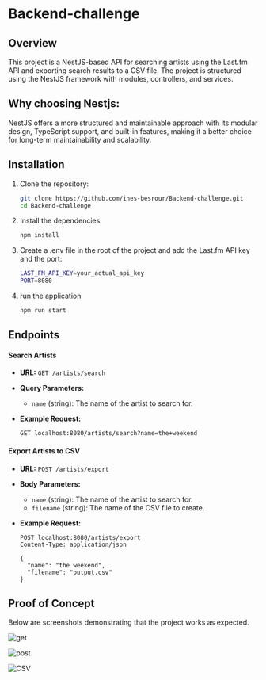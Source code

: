 # Backend-challenge

## Overview

This project is a NestJS-based API for searching artists using the Last.fm API and exporting search results to a CSV file. The project is structured using the NestJS framework with modules, controllers, and services.

## Why choosing Nestjs: 

NestJS offers a more structured and maintainable approach with its modular design, TypeScript support, and built-in features, making it a better choice for long-term maintainability and scalability. 

## Installation

1. Clone the repository:

   ```bash
   git clone https://github.com/ines-besrour/Backend-challenge.git
   cd Backend-challenge

2. Install the dependencies:

   ```bash
   npm install


3. Create a .env file in the root of the project and add the Last.fm API key and the port:

   ```bash
   LAST_FM_API_KEY=your_actual_api_key
   PORT=8080

4. run the application
   ```bash
   npm run start

## Endpoints

#### Search Artists

- **URL:** `GET /artists/search`
- **Query Parameters:**
  - `name` (string): The name of the artist to search for.

- **Example Request:**
    ```http
    GET localhost:8080/artists/search?name=the+weekend
    ```

#### Export Artists to CSV

- **URL:** `POST /artists/export`
- **Body Parameters:**
  - `name` (string): The name of the artist to search for.
  - `filename` (string): The name of the CSV file to create.

- **Example Request:**
    ```http
    POST localhost:8080/artists/export
    Content-Type: application/json

    {
      "name": "the weekend",
      "filename": "output.csv"
    }
    ```

## Proof of Concept

Below are screenshots demonstrating that the project works as expected.


![get](./src/assets/get.jpg)

![post](./src/assets/post.jpg)

![CSV](./src/assets/outputfile.jpg)